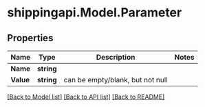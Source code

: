 
# shippingapi.Model.Parameter

## Properties

Name | Type | Description | Notes
------------ | ------------- | ------------- | -------------
**Name** | **string** |  | 
**Value** | **string** | can be empty/blank, but not null | 

[[Back to Model list]](../README.md#documentation-for-models)
[[Back to API list]](../README.md#documentation-for-api-endpoints)
[[Back to README]](../README.md)

